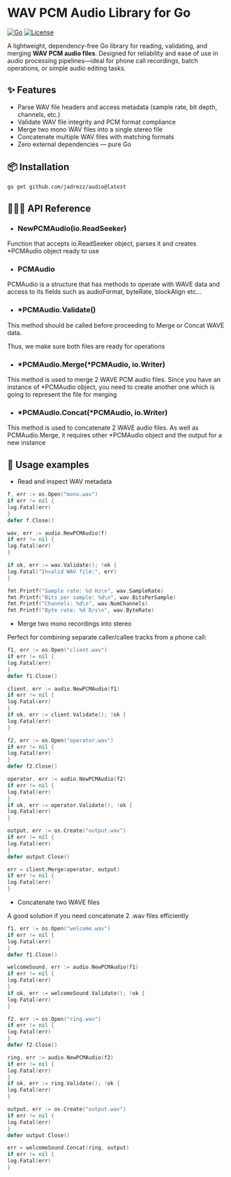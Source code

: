 # WAV PCM Audio Library for Go

[![Go](https://img.shields.io/badge/Go-1.18%2B-blue.svg)](https://golang.org/)
[![License](https://img.shields.io/badge/License-MIT-green.svg)](LICENSE)

A lightweight, dependency-free Go library for reading, validating, and merging **WAV PCM audio files**. Designed for
reliability and ease of use in audio processing pipelines—ideal for phone call recordings, batch operations, or simple
audio editing tasks.

## ✨ Features

- Parse WAV file headers and access metadata (sample rate, bit depth, channels, etc.)
- Validate WAV file integrity and PCM format compliance
- Merge two mono WAV files into a single stereo file
- Concatenate multiple WAV files with matching formats
- Zero external dependencies — pure Go

## 📦 Installation

```bash
go get github.com/jadrezz/audio@latest
```

## 👨🏻‍💻 API Reference

* ### **NewPCMAudio️(io.ReadSeeker)**

Function that accepts io.ReadSeeker object, parses it and creates \*PCMAudio
object ready to use

* ### **PCMAudio**

PCMAudio is a structure that has methods to operate with WAVE data and
access to its fields such as audioFormat, byteRate, blockAlign etc...

* ### **\*PCMAudio.Validate()**

This method should be called before proceeding to Merge or Concat WAVE data.

Thus, we make sure both files are ready for operations

* ### **\*PCMAudio.Merge(\*PCMAudio, io.Writer)**

This method is used to merge 2 WAVE PCM audio files.
Since you have an instance of *PCMAudio object, you
need to create another one which is going to represent the file
for merging

* ### **\*PCMAudio.Concat(\*PCMAudio, io.Writer)**

This method is used to concatenate 2 WAVE audio files.
As well as PCMAudio.Merge, it requires other \*PCMAudio object
and the output for a new instance

## 🚀 Usage examples

* Read and inspect WAV metadata

```go
f, err := os.Open("mono.wav")
if err != nil {
log.Fatal(err)
}
defer f.Close()

wav, err := audio.NewPCMAudio(f)
if err != nil {
log.Fatal(err)
}

if ok, err := wav.Validate(); !ok {
log.Fatal("Invalid WAV file:", err)
}

fmt.Printf("Sample rate: %d Hz\n", wav.SampleRate)
fmt.Printf("Bits per sample: %d\n", wav.BitsPerSample)
fmt.Printf("Channels: %d\n", wav.NumChannels)
fmt.Printf("Byte rate: %d B/s\n", wav.ByteRate)
```

* Merge two mono recordings into stereo

Perfect for combining separate caller/callee tracks from a phone call:

```go
f1, err := os.Open("client.wav")
if err != nil {
log.Fatal(err)
}
defer f1.Close()

client, err := audio.NewPCMAudio(f1)
if err != nil {
log.Fatal(err)
}
if ok, err := client.Validate(); !ok {
log.Fatal(err)
}

f2, err := os.Open("operator.wav")
if err != nil {
log.Fatal(err)
}
defer f2.Close()

operator, err := audio.NewPCMAudio(f2)
if err != nil {
log.Fatal(err)
}
if ok, err := operator.Validate(); !ok {
log.Fatal(err)
}

output, err := os.Create("output.wav")
if err != nil {
log.Fatal(err)
}
defer output.Close()

err = client.Merge(operator, output)
if err != nil {
log.Fatal(err)
}
```

* Concatenate two WAVE files

A good solution if you need concatenate 2 .wav files efficiently

```go
f1, err := os.Open("welcome.wav")
if err != nil {
log.Fatal(err)
}
defer f1.Close()

welcomeSound, err := audio.NewPCMAudio(f1)
if err != nil {
log.Fatal(err)
}
if ok, err := welcomeSound.Validate(); !ok {
log.Fatal(err)
}

f2, err := os.Open("ring.wav")
if err != nil {
log.Fatal(err)
}
defer f2.Close()

ring, err := audio.NewPCMAudio(f2)
if err != nil {
log.Fatal(err)
}
if ok, err := ring.Validate(); !ok {
log.Fatal(err)
}

output, err := os.Create("output.wav")
if err != nil {
log.Fatal(err)
}
defer output.Close()

err = welcomeSound.Concat(ring, output)
if err != nil {
log.Fatal(err)
}
```

